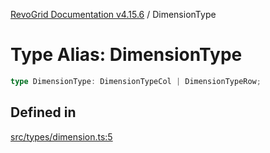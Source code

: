 [RevoGrid Documentation v4.15.6](README.md) / DimensionType

# Type Alias: DimensionType

```ts
type DimensionType: DimensionTypeCol | DimensionTypeRow;
```

## Defined in

[src/types/dimension.ts:5](https://github.com/revolist/revogrid/blob/8ab186c1ae2faee97d25784acff6dbf4187524f8/src/types/dimension.ts#L5)
